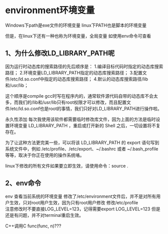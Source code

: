 # environment环境变量
Windows下path是exe文件的环境变量
linux下PATH也是脚本的环境变量

但是，在linux下还有一种也称为环境变量，全局变量
如使用env命令可查看

## 1、为什么修改LD_LIBRARY_PATH呢
因为运行时动态库的搜索路径的先后顺序是：
1.编译目标代码时指定的动态库搜索路径；
2.环境变量LD_LIBRARY_PATH指定的动态库搜索路径；
3.配置文件/etc/ld.so.conf中指定的动态库搜索路径；
4.默认的动态库搜索路径/lib和/usr/lib；

这个顺序是compile gcc时写在程序内的，通常软件源代码自带的动态库不会太多，而我们的/lib和/usr/lib只有root权限才可以修改，而且配置文件/etc/ld.so.conf也是root的事情，我们只好对LD_LIBRARY_PATH进行操作啦。

永久性添加
每次我使用该软件都需要临时修改库文件，因为上面的方法是临时设置环境变量 LD_LIBRARY_PATH ，重启或打开新的 Shell 之后，一切设置将不复存在。

为了让这种方法更完美一些，可以将该 LD_LIBRARY_PATH 的 export 语句写到系统文件中，例如 /etc/profile、/etc/export、~/.bashrc 或者 ~/.bash_profile 等等，取决于你正在使用的操作系统咯。

linux下修改的所有文件如果要立即生效，请使用命令：source .

## 2、env命令
env 查看当前系统的环境变量
修改了/etc/environment文件后，并不是对所有用户生效，只对root用户生效，因为只有root用户修改
修改/etc/profile  
注意修改时不要直接LOG_LEVEL=123，记得需要export LOG_LEVEL=123
但是还是有问题，并不对terminal重启生效。



C++调用C
func(func, n)???










